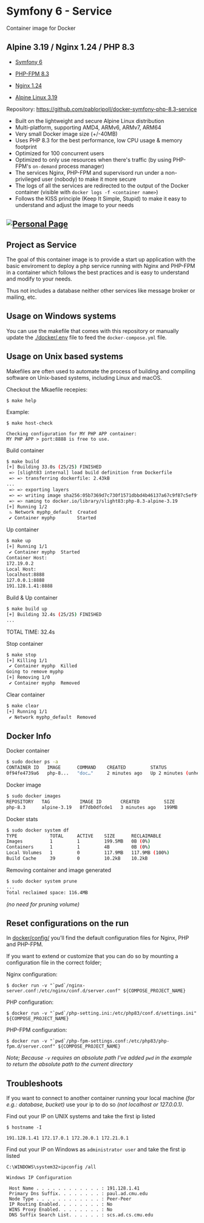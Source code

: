 # Symfony 6 - Service

Container image for Docker

## Alpine 3.19 / Nginx 1.24 / PHP 8.3

- [Symfony 6](https://symfony.com/doc/6.4/setup.html)

- [PHP-FPM 8.3](https://www.php.net/releases/8.3/en.php)

- [Nginx 1.24](https://nginx.org/)

- [Alpine Linux 3.19](https://www.alpinelinux.org/)

Repository: https://github.com/pabloripoll/docker-symfony-php-8.3-service

* Built on the lightweight and secure Alpine Linux distribution
* Multi-platform, supporting AMD4, ARMv6, ARMv7, ARM64
* Very small Docker image size (+/-40MB)
* Uses PHP 8.3 for the best performance, low CPU usage & memory footprint
* Optimized for 100 concurrent users
* Optimized to only use resources when there's traffic (by using PHP-FPM's `on-demand` process manager)
* The services Nginx, PHP-FPM and supervisord run under a non-privileged user (nobody) to make it more secure
* The logs of all the services are redirected to the output of the Docker container (visible with `docker logs -f <container name>`)
* Follows the KISS principle (Keep It Simple, Stupid) to make it easy to understand and adjust the image to your needs

## [![Personal Page](https://pabloripoll.com/files/logo-light-100x300.png)](https://github.com/pabloripoll?tab=repositories)

## Project as Service

The goal of this container image is to provide a start up application with the basic enviroment to deploy a php service running with Nginx and PHP-FPM in a container which follows the best practices and is easy to understand and modify to your needs.

Thus not includes a database neither other services like message broker or mailing, etc.

## Usage on Windows systems

You can use the makefile that comes with this repository or manually update the [./docker/.env](./docker/.env) file to feed the `docker-compose.yml` file.

## Usage on Unix based systems

Makefiles are often used to automate the process of building and compiling software on Unix-based systems, including Linux and macOS.

Checkout the Mkaefile recepies:
```
$ make help
```

Example:
```
$ make host-check

Checking configuration for MY PHP APP container:
MY PHP APP > port:8888 is free to use.
```

Build container
```bash
$ make build
[+] Building 33.0s (25/25) FINISHED                                                                               docker:default
 => [slight83 internal] load build definition from Dockerfile                                                     0.0s
 => => transferring dockerfile: 2.43kB
...
 => => exporting layers                                                                                           0.7s
 => => writing image sha256:05b7369d7c730f1571dbbd4b46137a67c9f87c5ef9fa686225cb55a46277aca1                      0.0s
 => => naming to docker.io/library/slight83:php-8.3-alpine-3.19                                                   0.0s
[+] Running 1/2
 ⠦ Network myphp_default  Created                                                                                 0.6s
 ✔ Container myphp        Started
```

Up container
```bash
$ make up
[+] Running 1/1
 ✔ Container myphp  Started                                                                                                                                                   0.4s
Container Host:
172.19.0.2
Local Host:
localhost:8888
127.0.0.1:8888
191.128.1.41:8888
```

Build & Up container
```bash
$ make build up
[+] Building 32.4s (25/25) FINISHED
...
```
TOTAL TIME: 32.4s

Stop container
```bash
$ make stop
[+] Killing 1/1
 ✔ Container myphp  Killed                                                                                        0.4s
Going to remove myphp
[+] Removing 1/0
 ✔ Container myphp  Removed
```

Clear container
```bash
$ make clear
[+] Running 1/1
 ✔ Network myphp_default  Removed
```

## Docker Info

Docker container
```bash
$ sudo docker ps -a
CONTAINER ID   IMAGE      COMMAND    CREATED         STATUS                     PORTS                                             NAMES
0f94fe4739a6   php-8...   "doc…"     2 minutes ago   Up 2 minutes (unhealthy)   9000/tcp, 0.0.0.0:8888->80/tcp, :::8888->80/tcp   myphp
```

Docker image
```bash
$ sudo docker images
REPOSITORY   TAG           IMAGE ID       CREATED         SIZE
php-8.3      alpine-3.19   8f7db0dfcde1   3 minutes ago   199MB
```

Docker stats
```bash
$ sudo docker system df
TYPE            TOTAL     ACTIVE    SIZE      RECLAIMABLE
Images          1         1         199.5MB   0B (0%)
Containers      1         1         4B        0B (0%)
Local Volumes   1         0         117.9MB   117.9MB (100%)
Build Cache     39        0         10.2kB    10.2kB
```

Removing container and image generated
```bash
$ sudo docker system prune
...
Total reclaimed space: 116.4MB
```
*(no need for pruning volume)*

## Reset configurations on the run
In [docker/config/](docker/config/) you'll find the default configuration files for Nginx, PHP and PHP-FPM.

If you want to extend or customize that you can do so by mounting a configuration file in the correct folder;

Nginx configuration:
```
$ docker run -v "`pwd`/nginx-server.conf:/etc/nginx/conf.d/server.conf" ${COMPOSE_PROJECT_NAME}
```

PHP configuration:
```
$ docker run -v "`pwd`/php-setting.ini:/etc/php83/conf.d/settings.ini" ${COMPOSE_PROJECT_NAME}
```

PHP-FPM configuration:
```
$ docker run -v "`pwd`/php-fpm-settings.conf:/etc/php83/php-fpm.d/server.conf" ${COMPOSE_PROJECT_NAME}
```

_Note; Because `-v` requires an absolute path I've added `pwd` in the example to return the absolute path to the current directory_


## Troubleshoots

If you want to connect to another container running your local machine *(for e.g.: database, bucket)* use your ip to do so *(not localhost or 127.0.0.1)*.

Find out your IP on UNIX systems and take the first ip listed
```
$ hostname -I

191.128.1.41 172.17.0.1 172.20.0.1 172.21.0.1
```

Find out your IP on Windows as `administrator user` and take the first ip listed
```
C:\WINDOWS\system32>ipconfig /all

Windows IP Configuration

 Host Name . . . . . . . . . . . . : 191.128.1.41
 Primary Dns Suffix. . . . . . . . : paul.ad.cmu.edu
 Node Type . . . . . . . . . . . . : Peer-Peer
 IP Routing Enabled. . . . . . . . : No
 WINS Proxy Enabled. . . . . . . . : No
 DNS Suffix Search List. . . . . . : scs.ad.cs.cmu.edu
```